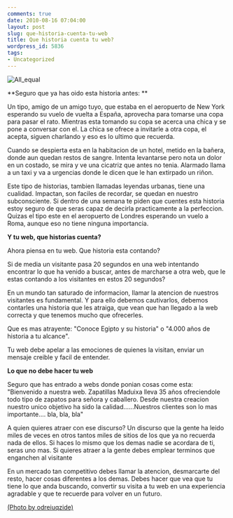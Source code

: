 ```yaml
---
comments: true
date: 2010-08-16 07:04:00
layout: post
slug: que-historia-cuenta-tu-web
title: Que historia cuenta tu web?
wordpress_id: 5836
tags:
- Uncategorized
---
```



    


![All_equal](http://blog.alvareznavarro.es/wp-content/uploads/2011/06/all_equal-scaled600.jpg?w=300)








**Seguro que ya has oido esta historia antes: **







Un tipo, amigo de un amigo tuyo, que estaba en el aeropuerto de New York esperando su vuelo de vuelta a España, aprovecha para tomarse una copa para pasar el rato.  Mientras esta tomando su copa se acerca una chica y se pone a conversar con el.  La chica se ofrece a invitarle a otra copa, el acepta, siguen charlando y eso es lo ultimo que recuerda.







Cuando se despierta esta en la habitacion de un hotel, metido en la bañera, donde aun quedan restos de sangre.  Intenta levantarse pero nota un dolor en un costado, se mira y ve una cicatriz que antes no tenia.  Alarmado llama a un taxi y va a urgencias donde le dicen que le han extirpado un riñon.







Este tipo de historias, tambien llamadas leyendas urbanas, tiene una cualidad.  Impactan, son faciles de recordar, se quedan en nuestro subconsciente.  Si dentro de una semana te piden que cuentes esta historia estoy seguro de que seras capaz de decirla practicamente a la perfeccion.  Quizas el tipo este en el aeropuerto de Londres esperando un vuelo a Roma, aunque eso no tiene ninguna importancia.







**Y tu web, que historias cuenta?**







Ahora piensa en tu web.  Que historia esta contando? 







Si de media un visitante pasa 20 segundos en una web intentando encontrar lo que ha venido a buscar, antes de marcharse a otra web,  que le estas contando a los visitantes en estos 20 segundos?







En un mundo tan saturado de informacion, llamar la atencion de nuestros visitantes es fundamental.  Y para ello debemos cautivarlos, debemos contarles una historia que les atraiga, que vean que han llegado a la web correcta y que tenemos mucho que ofrecerles.







Que es mas atrayente:  "Conoce Egipto y su historia" o "4.000 años de historia a tu alcance".







Tu web debe apelar a las emociones de quienes la visitan, enviar un mensaje creible y facil de entender.







**Lo que no debe hacer tu web**







Seguro que has entrado a webs donde ponian cosas come esta: "Bienvenido a nuestra web.  Zapatillas Maduixa lleva 35 años ofreciendole todo tipo de zapatos para señora y caballero.  Desde nuestra creacion nuestro unico objetivo ha sido la calidad......Nuestros clientes son lo mas importante.... bla, bla, bla"







A quien quieres atraer con ese discurso?  Un discurso que la gente ha leido miles de veces en otros tantos miles de sitios de los que ya no recuerda nada de ellos.  Si haces lo mismo que los demas nadie se acordara de ti, seras uno mas.  Si quieres atraer a la gente debes emplear terminos que enganchen al visitante







En un mercado tan competitivo debes llamar la atencion, desmarcarte del resto, hacer cosas diferentes a los demas.  Debes hacer que vea que tu tiene lo que anda buscando, convertir su visita a tu web en una experiencia agradable y que te recuerde para volver en un futuro.










[(Photo by odreiuqzide)](http://www.flickr.com/photos/odreiuqzide)


  
